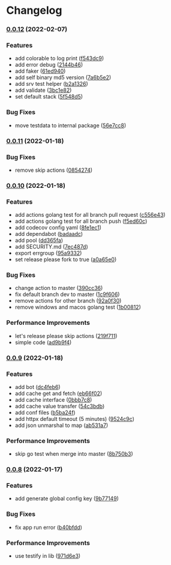 # Changelog

### [0.0.12](https://github.com/go-sdk/lib/compare/v0.0.11...v0.0.12) (2022-02-07)


### Features

* add colorable to log print ([f543dc9](https://github.com/go-sdk/lib/commit/f543dc937789d4f0ff7e68324a597a6ccd098324))
* add error debug ([2144b46](https://github.com/go-sdk/lib/commit/2144b4609f55f89dd4fa425bdb5bee9d57d7719d))
* add faker ([61ed940](https://github.com/go-sdk/lib/commit/61ed940533794c86790b4a8cb0b6bfa6ab316c7e))
* add self binary md5 version ([7a6b5e2](https://github.com/go-sdk/lib/commit/7a6b5e21eeca856dfb5d7d7bb639d447d015e39e))
* add srv test helper ([b2a1326](https://github.com/go-sdk/lib/commit/b2a1326dad29de58923564597e8f59857a09305f))
* add validate ([3bc1e82](https://github.com/go-sdk/lib/commit/3bc1e82aceb4c544bb3ad8527b8b75201151d233))
* set default stack ([5f548d5](https://github.com/go-sdk/lib/commit/5f548d5b1bbfc4bab8ba7d19474c577332e36d84))


### Bug Fixes

* move testdata to internal package ([56e7cc8](https://github.com/go-sdk/lib/commit/56e7cc888c1c3e4b4cde6ebf82d0755142381a5f))

### [0.0.11](https://github.com/go-sdk/lib/compare/v0.0.10...v0.0.11) (2022-01-18)


### Bug Fixes

* remove skip actions ([0854274](https://github.com/go-sdk/lib/commit/0854274de1e53f474d911fef55cdec282fd1b651))

### [0.0.10](https://github.com/go-sdk/lib/compare/v0.0.9...v0.0.10) (2022-01-18)


### Features

* add actions golang test for all branch pull request ([c556e43](https://github.com/go-sdk/lib/commit/c556e432b5f36ea95262bfe9e6f06e1e9eea85d2))
* add actions golang test for all branch push ([f5ed60c](https://github.com/go-sdk/lib/commit/f5ed60c1843f27ff88b2ce8e1f54acf6bc0ad238))
* add codecov config yaml ([8fe1ec1](https://github.com/go-sdk/lib/commit/8fe1ec1f15ce2afbf3fd070e6d2755d0516efe06))
* add dependabot ([badaadc](https://github.com/go-sdk/lib/commit/badaadc7fd6046990e59d08ef362203039f3809e))
* add pool ([dd365fa](https://github.com/go-sdk/lib/commit/dd365fa174744336f5cacd34f8585903a875f00e))
* add SECURITY.md ([7ec487d](https://github.com/go-sdk/lib/commit/7ec487d51b47f324dcf4ddb6bd5c8efa12074494))
* export errgroup ([95a9332](https://github.com/go-sdk/lib/commit/95a93327729308b671f6df624489ca8e226bb7b7))
* set release please fork to true ([a0a65e0](https://github.com/go-sdk/lib/commit/a0a65e01ff57019622bd2c6b3b039c6ca68ce2fb))


### Bug Fixes

* change action to master ([390cc36](https://github.com/go-sdk/lib/commit/390cc365ba45cf235de893f613905177f6720417))
* fix default branch dev to master ([1c9f606](https://github.com/go-sdk/lib/commit/1c9f606bfc903164b0f52815600a2ae57e30cac4))
* remove actions for other branch ([92a0f30](https://github.com/go-sdk/lib/commit/92a0f306ad99fe73776ce41c4743e1622190ef6c))
* remove windows and macos golang test ([1b00812](https://github.com/go-sdk/lib/commit/1b0081202623b9e03b9edc31d13929fe42a24736))


### Performance Improvements

* let's release please skip actions ([219f711](https://github.com/go-sdk/lib/commit/219f71117c33787282d1e4b593e7e6eb777a7b05))
* simple code ([ad9b9f4](https://github.com/go-sdk/lib/commit/ad9b9f4519e4264e0a0d6d793106f2189b5610d6))

### [0.0.9](https://github.com/go-sdk/lib/compare/v0.0.8...v0.0.9) (2022-01-18)


### Features

* add bot ([dc4feb6](https://github.com/go-sdk/lib/commit/dc4feb6847e5bb0cf15173b0b7cc15fdfd25bf31))
* add cache get and fetch ([eb66f02](https://github.com/go-sdk/lib/commit/eb66f024cce1b5a5c7e7532a8e78824784dc1420))
* add cache interface ([0bbb7c8](https://github.com/go-sdk/lib/commit/0bbb7c8e3bf261459cfefb37dee3ab472b622252))
* add cache value transfer ([54c3bdb](https://github.com/go-sdk/lib/commit/54c3bdbeebed2a671b050d5dad5de70d7477e36c))
* add conf files ([b5ba24f](https://github.com/go-sdk/lib/commit/b5ba24f1d4781997278d9cd529b0f024d158406b))
* add httpx default timeout (5 minutes) ([9524c9c](https://github.com/go-sdk/lib/commit/9524c9c79c954927d8a33bab64b352f489b5fa76))
* add json unmarshal to map ([ab531a7](https://github.com/go-sdk/lib/commit/ab531a70d55b76d5946a785190d139342f12c242))


### Performance Improvements

* skip go test when merge into master ([8b750b3](https://github.com/go-sdk/lib/commit/8b750b397528de079a2d6e21382f73f79bcf1d0d))

### [0.0.8](https://github.com/go-sdk/lib/compare/v0.0.7...v0.0.8) (2022-01-17)


### Features

* add generate global config key ([9b77149](https://github.com/go-sdk/lib/commit/9b7714981581d9b58bea71af1672734300f330b6))


### Bug Fixes

* fix app run error ([b40bfdd](https://github.com/go-sdk/lib/commit/b40bfdd28cff6461c8357d30c9be705510fc32a6))


### Performance Improvements

* use testify in lib ([971d6e3](https://github.com/go-sdk/lib/commit/971d6e308b78f923a57944ce10bac18d15035fdf))
